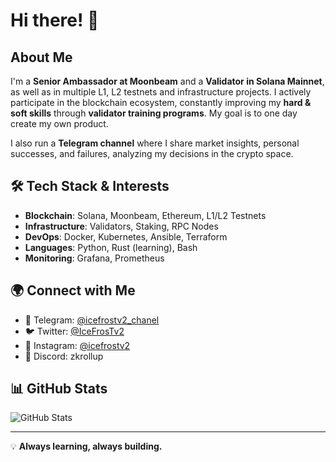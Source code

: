 # Hi there! 👋

## About Me
I'm a **Senior Ambassador at Moonbeam** and a **Validator in Solana Mainnet**, as well as in multiple L1, L2 testnets and infrastructure projects. I actively participate in the blockchain ecosystem, constantly improving my **hard & soft skills** through **validator training programs**. My goal is to one day create my own product.

I also run a **Telegram channel** where I share market insights, personal successes, and failures, analyzing my decisions in the crypto space.

## 🛠 Tech Stack & Interests
- **Blockchain**: Solana, Moonbeam, Ethereum, L1/L2 Testnets
- **Infrastructure**: Validators, Staking, RPC Nodes
- **DevOps**: Docker, Kubernetes, Ansible, Terraform
- **Languages**: Python, Rust (learning), Bash
- **Monitoring**: Grafana, Prometheus

## 🌍 Connect with Me
- 📢 Telegram: [@icefrostv2_chanel](https://t.me/icefrostv2_chanel)
- 🐦 Twitter: [@IceFrosTv2](https://x.com/IceFrosTv2)
- 📸 Instagram: [@icefrostv2](https://www.instagram.com/icefrostv2/)
- 💬 Discord: zkrollup

## 📊 GitHub Stats
![GitHub Stats](https://github-readme-stats.vercel.app/api?username=IceFrosTv2&show_icons=true&theme=radical)

---
💡 **Always learning, always building.**
